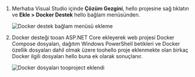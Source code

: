 1. Merhaba Visual Studio içinde **Çözüm Gezgini**, hello projesine sağ tıklatın ve **Ekle > Docker Destek** hello bağlam menüsünden.
   
    ![Docker destek bağlam menüsü ekleme](media/vs-azure-tools-docker-add-docker-support/docker-support-context-menu.png)
2. Docker desteği tooan ASP.NET Core ekleyerek web projesi Docker Compose dosyaları, dağıtım Windows PowerShell betikleri ve Docker özellik dosyaları dahil olmak üzere toohello proje eklenmekte olan birkaç Docker ilgili dosyaları hello buna ek olarak sonuçlanır. 
   
    ![Docker dosyaları tooproject eklendi](media/vs-azure-tools-docker-add-docker-support/docker-files-added.png)


